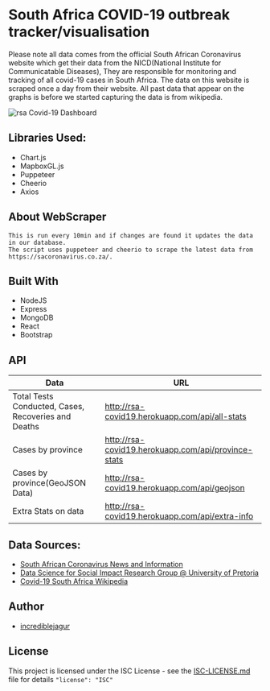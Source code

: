 # South Africa COVID-19 outbreak tracker/visualisation
Please note all data comes from the official South African Coronavirus website which get their data from the NICD(National Institute for Communicatable Diseases), They are responsible for monitoring and tracking of all covid-19 cases in South Africa. The data on this website is scraped once a day from their website. All past data that appear on the graphs is before we started capturing the data is from wikipedia.

![rsa Covid-19 Dashboard](https://github.com/incrediblejagur/rsa_covid-19/blob/master/client/public/images/screencapture-rsa-covid19-herokuapp-com-1586197169754.png)



## Libraries Used:
 - Chart.js
 - MapboxGL.js
 - Puppeteer
 - Cheerio
 - Axios

## About WebScraper
 ```
This is run every 10min and if changes are found it updates the data in our database. 
The script uses puppeteer and cheerio to scrape the latest data from https://sacoronavirus.co.za/.
```
 
 ## Built With
 - NodeJS
 - Express
 - MongoDB
 - React
 - Bootstrap
 
 ## API

| Data                                                  | URL                                                   |
| ----------------------------------------------------- | ----------------------------------------------------- |
| Total Tests Conducted, Cases, Recoveries and Deaths   | http://rsa-covid19.herokuapp.com/api/all-stats        |
| Cases by province                                     | http://rsa-covid19.herokuapp.com/api/province-stats   |
| Cases by province(GeoJSON Data)                       | http://rsa-covid19.herokuapp.com/api/geojson          |
| Extra Stats on data                                   | http://rsa-covid19.herokuapp.com/api/extra-info       |


## Data Sources:
- [South African Coronavirus News and Information](https://sacoronavirus.co.za/)
- [Data Science for Social Impact Research Group @ University of Pretoria
](https://dsfsi.github.io/)
- [Covid-19 South Africa Wikipedia](https://en.wikipedia.org/wiki/Template:2019%E2%80%9320_coronavirus_pandemic_data/South_Africa_medical_cases_chart)



 

## Author

  

- [incrediblejagur](github.com/incrediblejagur)

  

## License

  

This project is licensed under the ISC License - see the [ISC-LICENSE.md](https://github.com/nevir/readable-licenses/blob/master/markdown/ISC-LICENSE.md) file for details `"license": "ISC"`


